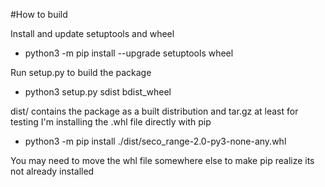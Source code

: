 #How to build

Install and update setuptools and wheel
- python3 -m pip install --upgrade setuptools wheel

Run setup.py to build the package
- python3 setup.py sdist bdist_wheel

dist/ contains the package as a built distribution and tar.gz
at least for testing I'm installing the .whl file directly with pip
- python3 -m pip install ./dist/seco_range-2.0-py3-none-any.whl

You may need to move the whl file somewhere else to make pip realize its not already installed
